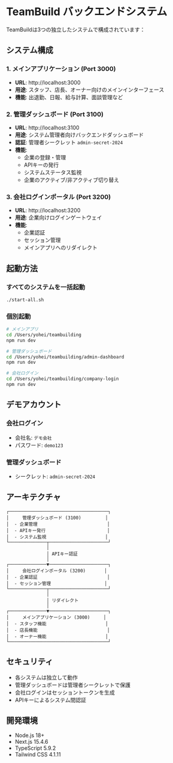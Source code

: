 # TeamBuild バックエンドシステム

TeamBuildは3つの独立したシステムで構成されています：

## システム構成

### 1. メインアプリケーション (Port 3000)
- **URL**: http://localhost:3000
- **用途**: スタッフ、店長、オーナー向けのメインインターフェース
- **機能**: 出退勤、日報、給与計算、面談管理など

### 2. 管理ダッシュボード (Port 3100)
- **URL**: http://localhost:3100
- **用途**: システム管理者向けバックエンドダッシュボード
- **認証**: 管理者シークレット `admin-secret-2024`
- **機能**: 
  - 企業の登録・管理
  - APIキーの発行
  - システムステータス監視
  - 企業のアクティブ/非アクティブ切り替え

### 3. 会社ログインポータル (Port 3200)
- **URL**: http://localhost:3200
- **用途**: 企業向けログインゲートウェイ
- **機能**: 
  - 企業認証
  - セッション管理
  - メインアプリへのリダイレクト

## 起動方法

### すべてのシステムを一括起動

```bash
./start-all.sh
```

### 個別起動

```bash
# メインアプリ
cd /Users/yohei/teambuilding
npm run dev

# 管理ダッシュボード
cd /Users/yohei/teambuilding/admin-dashboard
npm run dev

# 会社ログイン
cd /Users/yohei/teambuilding/company-login
npm run dev
```

## デモアカウント

### 会社ログイン
- 会社名: `デモ会社`
- パスワード: `demo123`

### 管理ダッシュボード
- シークレット: `admin-secret-2024`

## アーキテクチャ

```
┌─────────────────────────────────────┐
│     管理ダッシュボード (3100)         │
│  - 企業管理                          │
│  - APIキー発行                       │
│  - システム監視                      │
└──────────────┬──────────────────────┘
               │ 
               │ APIキー認証
               │
┌──────────────▼──────────────────────┐
│     会社ログインポータル (3200)       │
│  - 企業認証                          │
│  - セッション管理                    │
└──────────────┬──────────────────────┘
               │
               │ リダイレクト
               │
┌──────────────▼──────────────────────┐
│     メインアプリケーション (3000)     │
│  - スタッフ機能                      │
│  - 店長機能                          │
│  - オーナー機能                      │
└─────────────────────────────────────┘
```

## セキュリティ

- 各システムは独立して動作
- 管理ダッシュボードは管理者シークレットで保護
- 会社ログインはセッショントークンを生成
- APIキーによるシステム間認証

## 開発環境

- Node.js 18+
- Next.js 15.4.6
- TypeScript 5.9.2
- Tailwind CSS 4.1.11